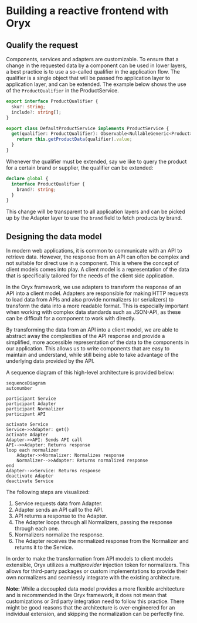 # Building a reactive frontend with Oryx

## Qualify the request

Components, services and adapters are customizable. To ensure that a change in the requested data by a component can be used in lower layers, a best practice is to use a so-called qualifier in the application flow. The qualifier is a single object that will be passed fro application layer to application layer, and can be extended. The example below shows the use of the `ProductQualifier` in the ProductService.

```ts
export interface ProductQualifier {
  sku?: string;
  include?: string[];
}

export class DefaultProductService implements ProductService {
  get(qualifier: ProductQualifier): Observable<NullableGeneric<Product>> {
    return this.getProductData(qualifier).value;
  }
}
```

Whenever the qualifier must be extended, say we like to query the product for a certain brand or supplier, the qualifier can be extended:

```ts
declare global {
  interface ProductQualifier {
    brand?: string;
  }
}
```

This change will be transparent to all application layers and can be picked up by the Adapter layer to use the `brand` field to fetch products by brand.

## Designing the data model

In modern web applications, it is common to communicate with an API to retrieve data. However, the response from an API can often be complex and not suitable for direct use in a component. This is where the concept of client models comes into play. A client model is a representation of the data that is specifically tailored for the needs of the client side application.

In the Oryx framework, we use adapters to transform the response of an API into a client model. Adapters are responsible for making HTTP requests to load data from APIs and also provide normalizers (or serializers) to transform the data into a more readable format. This is especially important when working with complex data standards such as JSON-API, as these can be difficult for a component to work with directly.

By transforming the data from an API into a client model, we are able to abstract away the complexities of the API response and provide a simplified, more accessible representation of the data to the components in our application. This allows us to write components that are easy to maintain and understand, while still being able to take advantage of the underlying data provided by the API.

A sequence diagram of this high-level architecture is provided below:

```mermaid
sequenceDiagram
autonumber

participant Service
participant Adapter
participant Normalizer
participant API

activate Service
Service->>Adapter: get()
activate Adapter
Adapter->>API: Sends API call
API-->>Adapter: Returns response
loop each normalizer
    Adapter->>Normalizer: Normalizes response
    Normalizer-->>Adapter: Returns normalized response
end
Adapter-->>Service: Returns response
deactivate Adapter
deactivate Service

```

The following steps are visualized:

1. Service requests data from Adapter.
2. Adapter sends an API call to the API.
3. API returns a response to the Adapter.
4. The Adapter loops through all Normalizers, passing the response through each one.
5. Normalizers normalize the response.
6. The Adapter receives the normalized response from the Normalizer and returns it to the Service.

In order to make the transformation from API models to client models extensible, Oryx utilizes a _multiprovider_ injection token for normalizers. This allows for third-party packages or custom implementations to provide their own normalizers and seamlessly integrate with the existing architecture.

**Note:** While a decoupled data model provides a more flexible architecture and is recommended in the Oryx framework, it does not mean that customizations or 3rd party integration need to follow this practice. There might be good reasons that the architecture is over-engineered for an individual extension, and skipping the normalization can be perfectly fine.
